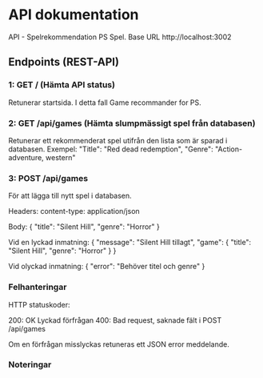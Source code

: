 # API dokumentation
API - Spelrekommendation PS Spel. 
Base URL http://localhost:3002

## Endpoints (REST-API)

### 1: GET / (Hämta API status)

Retunerar startsida. I detta fall Game recommander for PS.


### 2: GET /api/games (Hämta slumpmässigt spel från databasen)

Retunerar ett rekommenderat spel utifrån den lista som är sparad i databasen. 
Exempel: "Title": "Red dead redemption", "Genre": "Action-adventure, western"

### 3: POST /api/games
För att lägga till nytt spel i databasen. 

Headers:
content-type: application/json

Body:
{
    "title": "Silent Hill",
    "genre": "Horror"
}

Vid en lyckad inmatning:
{
    "message": "Silent Hill tillagt",
    "game": {
        "title": "Silent Hill",
        "genre": "Horror"
    }
}

Vid olyckad inmatning: 
{
    "error": "Behöver titel och genre"
}

### Felhanteringar 

HTTP statuskoder: 

200: OK Lyckad förfrågan
400: Bad request, saknade fält i POST /api/games 

Om en förfrågan misslyckas retuneras ett JSON error meddelande. 

### Noteringar

